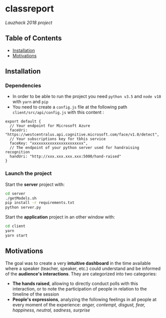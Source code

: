 # classreport
_Lauzhack 2018 project_

## Table of Contents

- [Installation](#installation)
- [Motivations](#motivations)

## Installation

### Dependencies
*  In order to be able to run the project you need `python v3.5` and `node v10` with `yarn` and `pip`
* You need to create a `config.js` file at the following path `client/src/api/config.js` with this content :

```
export default {
  // Your endpoint for Microsoft Azure
  faceUri: "https://westcentralus.api.cognitive.microsoft.com/face/v1.0/detect",
  // Your subscriptions key for tbhis service
  faceKey: "xxxxxxxxxxxxxxxxxxxxxxx",
  // The endpoint of your python server used for handraising recognition
  handUri: "http://xxx.xxx.xxx.xxx:5000/hand-raised"
}
```



### Launch the project

Start the __server__ project with:

```sh
cd server
./getModels.sh
pip install -r requirements.txt
python server.py
```

Start the __application__ project in an other window with:

```sh
cd client
yarn
yarn start
```



## Motivations
The goal was to create a very **intuitive dashboard** in the time available where a speaker (teacher, speaker, etc.) could understand and be informed of the **audience's interactions**. They are categorized into two categories:
- **The hands raised**, allowing to directly conduct polls with this interaction, or to note the participation of people in relation to the timeline of the session
- **People's expressions**, analyzing the following feelings in all people at every moment of the experience: _anger, contempt, disgust, fear, happiness, neutral, sadness, surprise_
